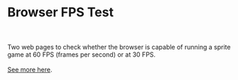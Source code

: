 # Browser FPS Test
<br><br>
Two web pages to check whether the browser is capable of running a sprite game at 60 FPS (frames per second) or at 30 FPS.
<br><br>
<a target="_blank" href="https://javascript.plainenglish.io/can-browsers-actually-run-at-60-fps-1abb343879a8">See more here</a>.
